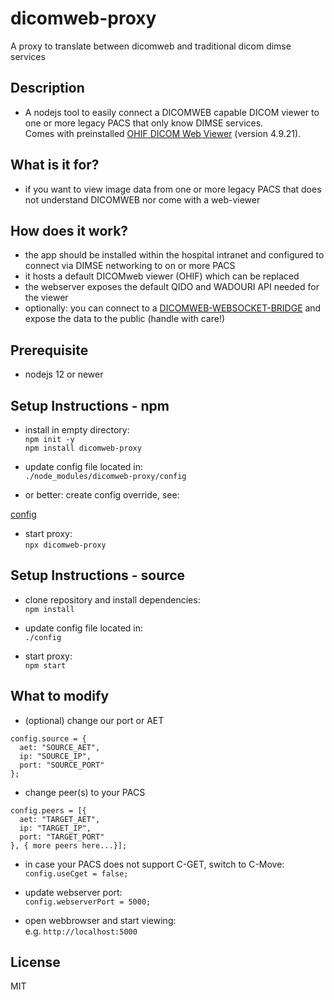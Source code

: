 # dicomweb-proxy

A proxy to translate between dicomweb and traditional dicom dimse services

## Description
* A nodejs tool to easily connect a DICOMWEB capable DICOM viewer to one or more legacy PACS that only know DIMSE services.  
Comes with preinstalled [OHIF DICOM Web Viewer](https://github.com/OHIF/Viewers) (version 4.9.21).

## What is it for?

* if you want to view image data from one or more legacy PACS that does not understand DICOMWEB nor come with a web-viewer

## How does it work?

* the app should be installed within the hospital intranet and configured to connect via DIMSE networking to on or more PACS
* it hosts a default DICOMweb viewer (OHIF) which can be replaced
* the webserver exposes the default QIDO and WADOURI API needed for the viewer
* optionally: you can connect to a [DICOMWEB-WEBSOCKET-BRIDGE](https://github.com/knopkem/dicomweb-websocket-bridge) and expose the data to the public (handle with care!)

## Prerequisite

* nodejs 12 or newer

## Setup Instructions - npm

* install in empty directory:  
```npm init -y```  
```npm install dicomweb-proxy```

* update config file located in:  
```./node_modules/dicomweb-proxy/config```

* or better: create config override, see:

[config](https://www.npmjs.com/package/config)

* start proxy:  
```npx dicomweb-proxy```

## Setup Instructions - source

* clone repository and install dependencies:  
```npm install```

* update config file located in:  
```./config```

* start proxy:  
```npm start```

## What to modify
* (optional) change our port or AET 

```
config.source = {
  aet: "SOURCE_AET",
  ip: "SOURCE_IP",
  port: "SOURCE_PORT"
};
```

* change peer(s) to your PACS

```
config.peers = [{
  aet: "TARGET_AET",
  ip: "TARGET_IP",
  port: "TARGET_PORT"
}, { more peers here...}];
```

* in case your PACS does not support C-GET, switch to C-Move:  
```config.useCget = false;```

* update webserver port:  
```config.webserverPort = 5000;```

* open webbrowser and start viewing:  
e.g. ```http://localhost:5000```

## License
MIT
